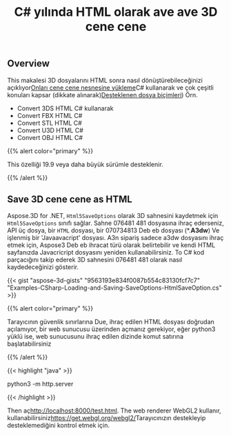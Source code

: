 ﻿---
title: C# yılında HTML olarak ave ave 3D cene cene
linktitle: Save 3D cene cene as HTML
type: docs
weight: 90
url: /tr/net/save-3d-scene-as-html/
---
## **Overview**

This makalesi 3D dosyalarını HTML sonra nasıl dönüştürebileceğinizi açıklıyor[Onları cene cene nesnesine yükleme](https://docs.aspose.com/3d/net/create-and-read-an-existing-3d-scene/)C# kullanarak ve çok çeşitli konuları kapsar (dikkate alınarak)[Desteklenen dosya biçimleri](https://docs.aspose.com/3d/net/supported-file-formats/)) Örn.

- Convert 3DS HTML C# kullanarak
- Convert FBX HTML C#
- Convert STL HTML C#
- Convert U3D HTML C#
- Convert OBJ HTML C#


{{% alert color="primary" %}} 

This özelliği 19.9 veya daha büyük sürümle desteklenir.

{{% /alert %}} 
## **Save 3D cene cene as HTML**
Aspose.3D for .NET, `Html5SaveOptions` olarak 3D sahnesini kaydetmek için `Html5SaveOptions` sınıfı sağlar. Sahne 076481 481 dosyasına ihraç ederseniz, API üç dosya, bir `HTML` dosyası, bir 070734813 Deb eb dosyası (*.**A3dw**) Ve işlenmiş bir 'Javaavacript' dosyası. A3n sipariş sadece a3dw dosyasını ihraç etmek için, Aspose3 Deb eb ihracat türü olarak belirtebilir ve kendi HTML sayfanızda Javacricript dosyasını yeniden kullanabilirsiniz. To C# kod parçacığını takip ederek 3D sahnesini 076481 481 olarak nasıl kaydedeceğinizi gösterir.



{{< gist "aspose-3d-gists" "9563193e834f0087b554c83130fcf7c7" "Examples-CSharp-Loading-and-Saving-SaveOptions-HtmlSaveOption.cs" >}}

{{% alert color="primary" %}} 

Tarayıcının güvenlik sınırlarına Due, ihraç edilen HTML dosyası doğrudan açılamıyor, bir web sunucusu üzerinden açmanız gerekiyor, eğer python3 yüklü ise, web sunucusunu ihraç edilen dizinde komut satırına başlatabilirsiniz

{{% /alert %}} 

{{< highlight "java" >}}

 python3 -m http.server

{{< /highlight >}}

Then aç<http://localhost:8000/test.html>. The web renderer WebGL2 kullanır, kullanabilirsiniz<https://get.webgl.org/webgl2/>Tarayıcınızın destekleyip desteklemediğini kontrol etmek için.


